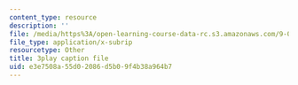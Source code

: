 ```yaml
---
content_type: resource
description: ''
file: /media/https%3A/open-learning-course-data-rc.s3.amazonaws.com/9-00sc-introduction-to-psychology-fall-2011/e3e7508a55d02086d5b09f4b38a964b7_SXzdOK_J-xE.srt
file_type: application/x-subrip
resourcetype: Other
title: 3play caption file
uid: e3e7508a-55d0-2086-d5b0-9f4b38a964b7
---
```


